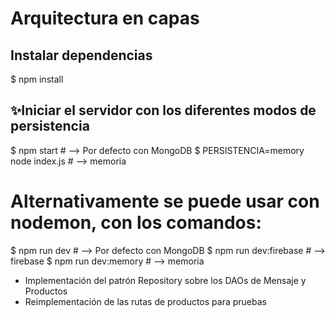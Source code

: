 # Arquitectura en capas

## Instalar dependencias
$ npm install

## ✨Iniciar el servidor con los diferentes modos de persistencia

$ npm start # --> Por defecto con MongoDB
$ PERSISTENCIA=memory node index.js # --> memoria


# Alternativamente se puede usar con nodemon, con los comandos:
$ npm run dev # --> Por defecto con MongoDB
$ npm run dev:firebase # --> firebase
$ npm run dev:memory # --> memoria


- Implementación del patrón Repository sobre los DAOs de Mensaje y Productos
- Reimplementación de las rutas de productos para pruebas


